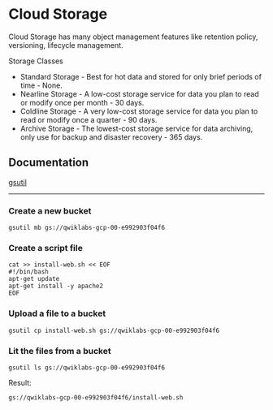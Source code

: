 # Cloud Storage

Cloud Storage has many object management features like retention policy, versioning, lifecycle management.

Storage Classes

- Standard Storage - Best for hot data and stored for only brief periods of time - None.
- Nearline Storage - A low-cost storage service for data you plan to read or modify once per month - 30 days.
- Coldline Storage - A very low-cost storage service for data you plan to read or modify once a quarter - 90 days.
- Archive Storage - The lowest-cost storage service for data archiving, only use for backup and disaster recovery - 365 days.

## Documentation

[gsutil](https://cloud.google.com/storage/docs/gsutil)

----

### Create a new bucket
```
gsutil mb gs://qwiklabs-gcp-00-e992903f04f6
```

### Create a script file 
```
cat >> install-web.sh << EOF
#!/bin/bash
apt-get update
apt-get install -y apache2
EOF
```

### Upload a file to a bucket
```
gsutil cp install-web.sh gs://qwiklabs-gcp-00-e992903f04f6
```

### Lit the files from a bucket
```
gsutil ls gs://qwiklabs-gcp-00-e992903f04f6
```
Result:
```
gs://qwiklabs-gcp-00-e992903f04f6/install-web.sh
```
